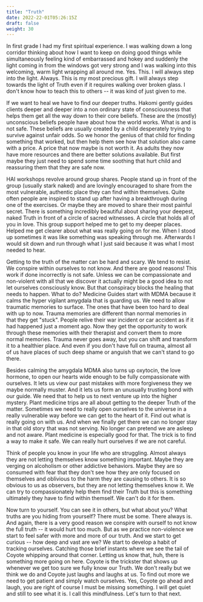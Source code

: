 ```yaml
---
title: "Truth"
date: 2022-22-01T05:26:15Z
draft: false
weight: 30
---
```

In first grade I had my first spiritual experience. I was walking down a long corridor thinking about how I want to keep on doing good things while simultaneously feeling kind of embarrassed and hokey and suddenly the light coming in from the windows got very strong and I was walking into this welcoming, warm light wrapping all around me. Yes. This. I will always step into the light. Always. This is my most precious gift. I will always step towards the light of Truth even if it requires walking over broken glass. I don't know how to teach this to others -- it was kind of just given to me.  

If we want to heal we have to find our deeper truths. Hakomi gently guides clients deeper and deeper into a non ordinary state of consciousness that helps them get all the way down to their core beliefs. These are the (mostly) unconscious beliefs people have about how the world works. What is and is not safe. These beliefs are usually created by a child desperately trying to survive against unfair odds. So we honor the genius of that child for finding something that worked, but then help them see how that solution also came with a price. A price that now maybe is not worth it. As adults they now have more resources and there are better solutions available. But first maybe they just need to spend some time soothing that hurt child and reassuring them that they are safe now.

HAI workshops revolve around group shares. People stand up in front of the group (usually stark naked) and are lovingly encouraged to share from the most vulnerable, authentic place they can find within themselves. Quite often people are inspired to stand up after having a breakthrough during one of the exercises. Or maybe they are moved to share their most painful secret. There is something incredibly beautiful about sharing your deepest, naked Truth in front of a circle of sacred witnesses. A circle that holds all of you in love. This group support helped me to get to my deeper places. Helped me get clearer about what was really going on for me. When I stood up sometimes it was like something was speaking through me. Afterwards I would sit down and run through what I just said because it was what I most needed to hear.

Getting to the truth of the matter can be hard and scary. We tend to resist. We conspire within ourselves to not know. And there are good reasons! This work if done incorrectly is not safe. Unless we can be compassionate and non-violent with all that we discover it actually might be a good idea to not let ourselves consciously know. But that conspiracy blocks the healing that needs to happen. What to do? Medicine Guides start with MDMA because it calms the hyper vigilant amygdala that is guarding us. We need to allow traumatic memories to surface. The ones that have been too hard to deal with up to now. Trauma memories are different than normal memories in that they get "stuck". People relive their war incident or car accident as if it had happened just a moment ago. Now they get the opportunity to work through these memories with their therapist and convert them to more normal memories. Trauma never goes away, but you can shift and transform it to a healthier place. And even if you don't have full on trauma, almost all of us have places of such deep shame or anguish that we can't stand to go there.

Besides calming the amygdala MDMA also turns up oxytocin, the love hormone, to open our hearts wide enough to be fully compassionate with ourselves. It lets us view our past mistakes with more forgiveness they we maybe normally muster. And it lets us form an unusually trusting bond with our guide. We need that to help us to next venture up into the higher mystery. Plant medicine trips are all about getting to the deeper Truth of the matter. Sometimes we need to really open ourselves to the universe in a really vulnerable way before we can get to the heart of it. Find out what is really going on with us. And when we finally get there we can no longer stay in that old story that was not serving. No longer can pretend we are asleep and not aware. Plant medicine is especially good for that. The trick is to find a way to make it safe. We can really hurt ourselves if we are not careful.

Think of people you know in your life who are struggling. Almost always they are not letting themselves know something important. Maybe they are verging on alcoholism or other addictive behaviors. Maybe they are so consumed with fear that they don't see how they are only focused on themselves and oblivious to the harm they are causing to others. It is so obvious to us as observers, but they are not letting themselves know it. We can try to compassionately help them find their Truth but this is something ultimately they have to find within themself.  We can't do it for them.

Now turn to yourself. You can see it in others, but what about you? What truths are you hiding from yourself? There must be some. There always is. And again, there is a very good reason we conspire with ourself to not know the full truth -- it would hurt too much. But as we practice non-violence we start to feel safer with more and more of our truth. And we start to get curious -- how deep and vast are we? We start to develop a habit of tracking ourselves. Catching those brief instants where we see the tail of Coyote whipping around that corner. Letting us know that, huh, there is something more going on here. Coyote is the trickster that shows up whenever we get too sure we fully know our Truth. We don't really but we think we do and Coyote just laughs and laughs at us. To find out more we need to get patient and simply watch ourselves. Yes, Coyote go ahead and laugh, you are right of course I must be missing something. I will get quiet and still to see what it is. I call this mindfulness. Let's turn to that next.
